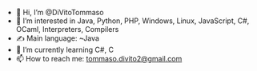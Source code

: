 - 👋 Hi, I’m @DiVitoTommaso
- 👀 I’m interested in Java, Python, PHP, Windows, Linux, JavaScript, C#, OCaml, Interpreters, Compilers 
- ✍️ Main language: ~Java
- 🌱 I’m currently learning C#, C
- 📫 How to reach me: tommaso.divito2@gmail.com

<!---
DiVitoTommaso/DiVitoTommaso is a ✨ special ✨ repository because its `README.md` (this file) appears on your GitHub profile.
You can click the Preview link to take a look at your changes.
--->
